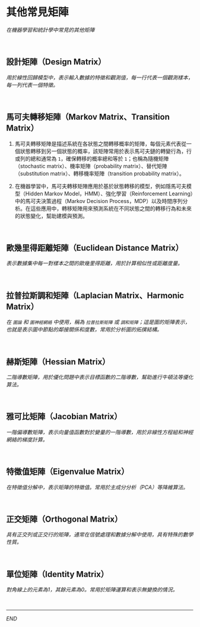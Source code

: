 # 其他常見矩陣

_在機器學習和統計學中常見的其他矩陣_

<br>

## 設計矩陣（Design Matrix）  

_用於線性回歸模型中，表示輸入數據的特徵和觀測值，每一行代表一個觀測樣本，每一列代表一個特徵。_

<br>

## 馬可夫轉移矩陣（Markov Matrix、Transition Matrix）  

1. 馬可夫轉移矩陣是描述系統在各狀態之間轉移概率的矩陣，每個元素代表從一個狀態轉移到另一個狀態的概率，該矩陣常用於表示馬可夫鏈的轉變行為，行或列的總和通常為 `1`，確保轉移的概率總和等於 `1`；也稱為隨機矩陣（stochastic matrix）、機率矩陣（probability matrix）、替代矩陣（substitution matrix）、轉移機率矩陣（transition probability matrix）。

2. 在機器學習中，馬可夫轉移矩陣應用於基於狀態轉移的模型，例如隱馬可夫模型（Hidden Markov Model，HMM）、強化學習（Reinforcement Learning）中的馬可夫決策過程（Markov Decision Process，MDP）以及時間序列分析。在這些應用中，轉移矩陣用來預測系統在不同狀態之間的轉移行為和未來的狀態變化，幫助建模與預測。

<br>

## 歐幾里得距離矩陣（Euclidean Distance Matrix）  

_表示數據集中每一對樣本之間的歐幾里得距離，用於計算相似性或距離度量。_

<br>

## 拉普拉斯調和矩陣（Laplacian Matrix、Harmonic Matrix）  

_在 `圖論` 和 `圖神經網絡` 中使用，稱為 `拉普拉斯矩陣` 或 `調和矩陣`；這是圖的矩陣表示，也就是表示圖中節點的鄰接關係和度數，常用於分析圖的拓撲結構。_

<br>

## 赫斯矩陣（Hessian Matrix）  

_二階導數矩陣，用於優化問題中表示目標函數的二階導數，幫助進行牛頓法等優化算法。_

<br>

## 雅可比矩陣（Jacobian Matrix）  

_一階偏導數矩陣，表示向量值函數對於變量的一階導數，用於非線性方程組和神經網絡的梯度計算。_

<br>

## 特徵值矩陣（Eigenvalue Matrix）  

_在特徵值分解中，表示矩陣的特徵值。常用於主成分分析（PCA）等降維算法。_

<br>

## 正交矩陣（Orthogonal Matrix）  

_具有正交列或正交行的矩陣，通常在信號處理和數據分解中使用，具有特殊的數學性質。_

<br>

##  單位矩陣（Identity Matrix）  

_對角線上的元素為1，其餘元素為0。常用於矩陣運算和表示無變換的情況。_

<br>

___

_END_
